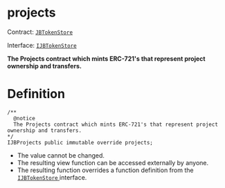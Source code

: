 # projects

Contract: [`JBTokenStore`](../)​‌

Interface: [`IJBTokenStore`](../../../interfaces/ijbtokenstore.md)

**The Projects contract which mints ERC-721's that represent project ownership and transfers.**

# Definition

```solidity
/**
  @notice
  The Projects contract which mints ERC-721's that represent project ownership and transfers.
*/
IJBProjects public immutable override projects;
```

* The value cannot be changed.
* The resulting view function can be accessed externally by anyone.
* The resulting function overrides a function definition from the [`IJBTokenStore` ](../../../interfaces/ijbtokenstore.md) interface.
